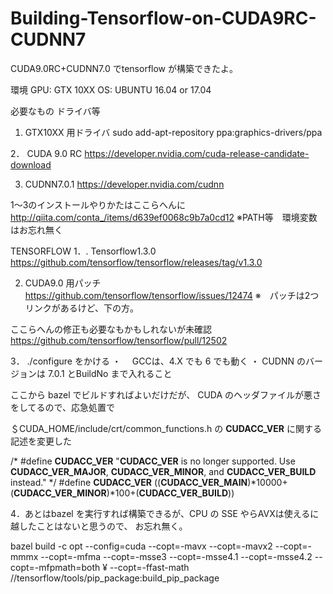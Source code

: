 # Building-Tensorflow-on-CUDA9RC-CUDNN7
CUDA9.0RC+CUDNN7.0 でtensorflow が構築できたよ。



環境
GPU: GTX 10XX
OS:  UBUNTU 16.04 or 17.04 


必要なもの
ドライバ等
1. GTX10XX 用ドライバ
sudo add-apt-repository ppa:graphics-drivers/ppa

2． CUDA 9.0 RC
https://developer.nvidia.com/cuda-release-candidate-download

3. CUDNN7.0.1 
https://developer.nvidia.com/cudnn

1〜3のインストールやりかたはここらへんに
http://qiita.com/conta_/items/d639ef0068c9b7a0cd12
※PATH等　環境変数はお忘れ無く


TENSORFLOW
1．. Tensorflow1.3.0
https://github.com/tensorflow/tensorflow/releases/tag/v1.3.0

2. CUDA9.0 用パッチ
https://github.com/tensorflow/tensorflow/issues/12474
※　パッチは2つリンクがあるけど、下の方。

ここらへんの修正も必要なもかもしれないが未確認
https://github.com/tensorflow/tensorflow/pull/12502


3． ./configure をかける
・　 GCCは、4.X でも 6 でも動く
・ CUDNN のバージョンは 7.0.1 とBuildNo まで入れること

ここから bazel でビルドすればよいだけだが、 CUDA のヘッダファイルが悪さをしてるので、応急処置で

＄CUDA_HOME/include/crt/common_functions.h
の
__CUDACC_VER__
に関する記述を変更した


/*
#define __CUDACC_VER__ "__CUDACC_VER__ is no longer supported.  Use __CUDACC_VER_MAJOR__, __CUDACC_VER_MINOR__, and __CUDACC_VER_BUILD__ instead."
*/
#define __CUDACC_VER__  ((__CUDACC_VER_MAIN__)*10000+(__CUDACC_VER_MINOR__)*100+(__CUDACC_VER_BUILD__))

4．あとはbazel を実行すれば構築できるが、CPU の SSE やらAVXは使えるに越したことはないと思うので、
お忘れ無く。

bazel build -c opt --config=cuda --copt=-mavx --copt=-mavx2 --copt=-mmmx --copt=-mfma --copt=-msse3 --copt=-msse4.1 --copt=-msse4.2 --copt=-mfpmath=both ¥
   --copt=-ffast-math   //tensorflow/tools/pip_package:build_pip_package 

